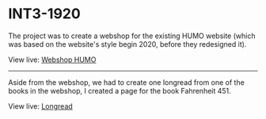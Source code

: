 # INT3-1920
The project was to create a webshop for the existing HUMO website (which was based on the website's style begin 2020, before they redesigned it).


View live: [Webshop HUMO](https://humo-devine.herokuapp.com/index.php?page=webshop)

---

Aside from the webshop, we had to create one longread from one of the books in the webshop, I created a page for the book Fahrenheit 451.


View live: [Longread](https://humo-devine.herokuapp.com/index.php?page=longread)
